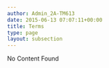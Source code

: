 ```yaml
---
author: Admin_2A-TM613
date: 2015-06-13 07:07:11+00:00
title: Terms
type: page
layout: subsection
---
```


No Content Found
